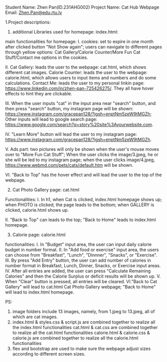 Student Name: Zhen Pan(ID.231AHG002)
Project Name: Cat Hub Webpage
Email: Zhen.Pan@edu.rtu.lv

1.Project descriptions:
1) additional Libraries used for homepage: index.html: 
<script src="https://code.jquery.com/jquery-3.5.1.slim.min.js"></script>
<script src="https://cdn.jsdelivr.net/npm/@popperjs/core@2.5.4/dist/umd/popper.min.js"></script>
<script src="https://stackpath.bootstrapcdn.com/bootstrap/4.5.2/js/bootstrap.min.js"></script>
<link rel="stylesheet" href="https://stackpath.bootstrapcdn.com/bootstrap/4.5.2/css/bootstrap.min.css">

main functionalities for homepage:
I. cookies: 
set to expire in one month after clicked button "Not Show again";
users can navigate to different pages through yellow options: Cat Gallery/Calorie Counter/More Fun Cat Stuff/Contact me options in the cookies.

II. Cat Gallery: leads the user to the webpage: cat.html, which shows different cat images. 
    Calorie Counter: leads the user to the webpage: calorie.html, which allows users to input items and numbers and do some calculations. 
    Contact Me: leads the user to my personal linkin page: https://www.linkedin.com/in/zhen-pan-725426275/.
    They all have hover effects to hint they are clickable.

III. When the user inputs "cat" in the input area near "search" button, and then press "search" button, my instagram page will be shown: https://www.instagram.com/gracepan128/?igsh=enptNm5zeW9tMGZh; Other inputs will lead to google search page: https://www.google.com/search?q=story%20site%3Ayourwebsite.com.

IV. "Learn More" button will lead the user to my instagram page: https://www.instagram.com/gracepan128/?igsh=enptNm5zeW9tMGZh.

V. Ads part: two pictures will only be shown when the user's mouse moves over to "More Fun Cat Stuff"; When the user clicks the image/3.jpeg, he or she will be led to my instagram page; when the user clicks image/4.jpeg, https://www.webmd.com/pets/cats/default.htm will be shown.

VI. "Back to Top" has the hover effect and will lead the user to the top of the webpage.

2) Cat Photo Gallery page: cat.html

Functionalities:
I. In h1, when Cat is clicked, index.html homepage shows up; when PHOTO is clicked, the page leads to the bottom; when GALLERY is clicked, calorie.html shows up.

II. "Back to Top" can leads to the top; "Back to Home" leads to index.html homepage.

3) Calorie page: calorie.html

functionalities:
I. In "Budget" input area, the user can input daily calorie budget in number format.
II. In "Add food or exercise" input area, the users can choose from "Breakfast", "Lunch", "Dinnner", "Snacks", or "Exercise".
III. By press "Add Entry" button, the user can add number of calories in number format in Breakfast, Lunch, Dinner, Snacks, or Exercise input areas.
IV. After all entries are added, the user can press "Calculate Remaining Calories" and then the Calorie Surplus or deficit results will be shown up.
V. When "Clear" button is pressed, all entries will be cleared.
VI."Back to Cat Gallery" will lead to cat.html Cat Photo Gallery webpage; "Back to Home" will lead to index.html homepage.

PS:
1. image folders include 13 images, namely, from 1.jpeg to 13.jpeg, all of which are cat images.
2. index.html & styles.css & script.js are combined together to realize all the index.html functionalities
   cat.html & cat.css are combined together to realize all the cat.html functionalities
   calorie.html & calorie.css & calorie.js are combined together to realize all the calorie.html functionalities 
3. flex and bootstrap are used to make sure the webpage adjust sizes according to different screen sizes.
